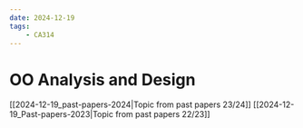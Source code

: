 ```yaml
---
date: 2024-12-19 
tags: 
    - CA314
---
```


# OO Analysis and Design
[[2024-12-19_past-papers-2024|Topic from past papers 23/24]]
[[2024-12-19_Past-papers-2023|Topic from past papers 22/23]]


